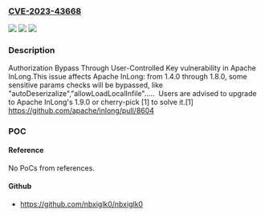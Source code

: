 ### [CVE-2023-43668](https://cve.mitre.org/cgi-bin/cvename.cgi?name=CVE-2023-43668)
![](https://img.shields.io/static/v1?label=Product&message=Apache%20InLong&color=blue)
![](https://img.shields.io/static/v1?label=Version&message=1.4.0%3C%3D%201.8.0%20&color=brighgreen)
![](https://img.shields.io/static/v1?label=Vulnerability&message=CWE-502%20Deserialization%20of%20Untrusted%20Data&color=brighgreen)

### Description

Authorization Bypass Through User-Controlled Key vulnerability in Apache InLong.This issue affects Apache InLong: from 1.4.0 through 1.8.0, some sensitive params  checks will be bypassed, like "autoDeserizalize","allowLoadLocalInfile".....  Users are advised to upgrade to Apache InLong's 1.9.0 or cherry-pick [1] to solve it.[1]  https://github.com/apache/inlong/pull/8604 

### POC

#### Reference
No PoCs from references.

#### Github
- https://github.com/nbxiglk0/nbxiglk0

